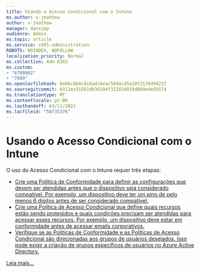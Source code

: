 ```yaml
---
title: Usando o Acesso Condicional com o Intune
ms.author: v-jmathew
author: v-jmathew
manager: dansimp
audience: Admin
ms.topic: article
ms.service: o365-administration
ROBOTS: NOINDEX, NOFOLLOW
localization_priority: Normal
ms.collection: Adm_O365
ms.custom:
- "6700002"
- "7680"
ms.openlocfilehash: 6e86c6b4c9c6adcbeac504acd5a10f2139d04237
ms.sourcegitcommit: 6312ee31561db36104f32282d019d069ede69174
ms.translationtype: MT
ms.contentlocale: pt-BR
ms.lasthandoff: 03/11/2021
ms.locfileid: "50735376"
---
```

# <a name="using-conditional-access-with-intune"></a>Usando o Acesso Condicional com o Intune

O uso do Acesso Condicional com o Intune requer três etapas:

- [Crie uma Política de Conformidade para definir as configurações que devem ser atendidas antes que o dispositivo seja considerado compatível. Por exemplo, um dispositivo deve ter um pino de pelo menos 6 dígitos antes de ser considerado compatível.](https://docs.microsoft.com/mem/intune/protect/create-compliance-policy)
- [Crie uma Política de Acesso Condicional que define quais recursos estão sendo protegidos e quais condições precisam ser atendidas para acessar esses recursos. Por exemplo, um dispositivo deve estar em conformidade antes de acessar emails corporativos.](https://docs.microsoft.com/mem/intune/protect/tutorial-protect-email-on-unmanaged-devices#create-conditional-access-policies)
- [Verifique se as Políticas de Conformidade e as Políticas de Acesso Condicional são direcionadas aos grupos de usuários desejados. Isso pode exigir a criação de grupos específicos de usuários no Azure Active Directory.](https://docs.microsoft.com/troubleshoot/mem/intune/troubleshoot-conditional-access)

[Leia mais...](https://docs.microsoft.com/mem/intune/protect/device-compliance-get-started)
